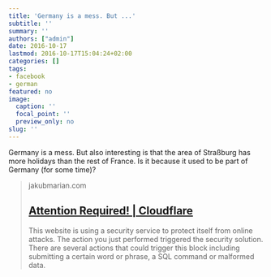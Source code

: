 ```yaml
---
title: 'Germany is a mess. But ...'
subtitle: ''
summary: ''
authors: ["admin"]
date: 2016-10-17
lastmod: 2016-10-17T15:04:24+02:00
categories: []
tags:
- facebook
- german
featured: no
image:
  caption: ''
  focal_point: ''
  preview_only: no
slug: ''
---
```

Germany is a mess. But also interesting is that the area of Straßburg has more holidays than the rest of France. Is it because it used to be part of Germany (for some time)?﻿
> jakubmarian.com
> ## [Attention Required! | Cloudflare](https://jakubmarian.com/number-of-public-holidays-by-country-in-europe/)
>
>This website is using a security service to protect itself from online attacks. The action you just performed triggered the security solution. There are several actions that could trigger this block including submitting a certain word or phrase, a SQL command or malformed data.


